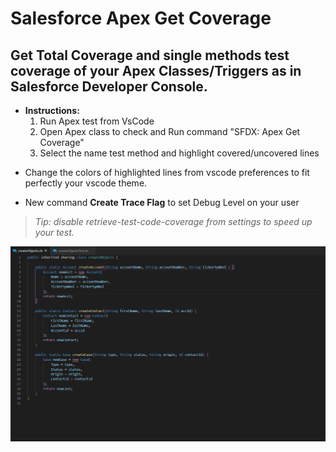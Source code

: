# Salesforce Apex Get Coverage

## Get Total Coverage and single methods test coverage of your Apex Classes/Triggers as in Salesforce Developer Console.

- **Instructions:**
  1. Run Apex test from VsCode
  2. Open Apex class to check and Run command "SFDX: Apex Get Coverage"
  3. Select the name test method and highlight covered/uncovered lines

* Change the colors of highlighted lines from vscode preferences to fit perfectly your vscode theme.

* New command **Create Trace Flag** to set Debug Level on your user

> *Tip: disable retrieve-test-code-coverage from settings to speed up your test.*

![Recording of Apex Get Coverage](https://github.com/PreziosiRaffaele/ApexGetCoverage/blob/main/demo.gif?raw=true)
